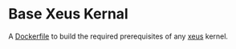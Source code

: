 # Base Xeus Kernal

A [Dockerfile](https://docs.docker.com/engine/reference/builder/) to build
the required prerequisites of any
[xeus](https://xeus.readthedocs.io/en/latest/) kernel.
